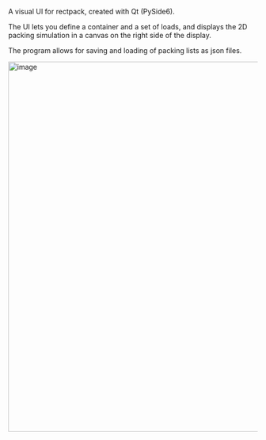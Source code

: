 A visual UI for rectpack, created with Qt (PySide6).

The UI lets you define a container and a set of loads, and displays the 2D packing simulation in a canvas on the right side of the display.

The program allows for saving and loading of packing lists as json files.

<img width="1276" height="747" alt="image" src="https://github.com/user-attachments/assets/f8e822d5-1fdb-43cf-b0df-d25be9d478a0" />
